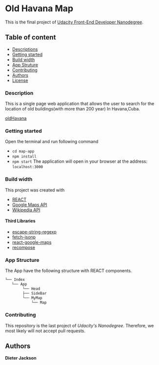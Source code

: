 # Old Havana Map
This is the final project of  [Udacity Front-End Developer Nanodegree](https://eu.udacity.com/course/front-end-web-developer-nanodegree--nd001).
## Table of content
* [Descriptions](#description)
* [Getting started](#getting-started)
* [Build width](#build-width)
* [App Struture](#app-struture)
* [Contributing](#contributing)
* [Authors](#authors)
* [License](#license)

### Description
This is a single page web application that allows the user to search for the location of old buildings(with more than 200 year) In Havana,Cuba.

[oldHavana](oldHavana.png)

### Getting started
Open the terminal and run following command
- `cd map-app`
- `npm install`
- `npm start`
The application will open in your browser at the address: `localhost:3000`

### Build width
This project was created with 
- [REACT](https://reactjs.org/)
- [Google Maps API](https://cloud.google.com/maps-platform/)
- [Wikipedia API](https://www.mediawiki.org/wiki/API:Main_page) 
#### Third Libraries
- [escape-string-regexp](https://github.com/sindresorhus/escape-string-regexp)
- [fetch-jsonp](https://github.com/camsong/fetch-jsonp)
- [react-google-maps](https://github.com/to9mchentw/react-google-maps)
- [recompose](https://github.com/acdlite/recompose)

### App Structure
The App have the following structure with REACT components.
```bash
└── Index
   └── App
        └── Head
        ├── SideBar
        └── MyMap
            └── Map

```


### Contributing
This repository is the last project of _Udacity's Nanodegree_. Therefore, we most likely will not accept pull requests. 

## Authors

**Dieter Jackson**